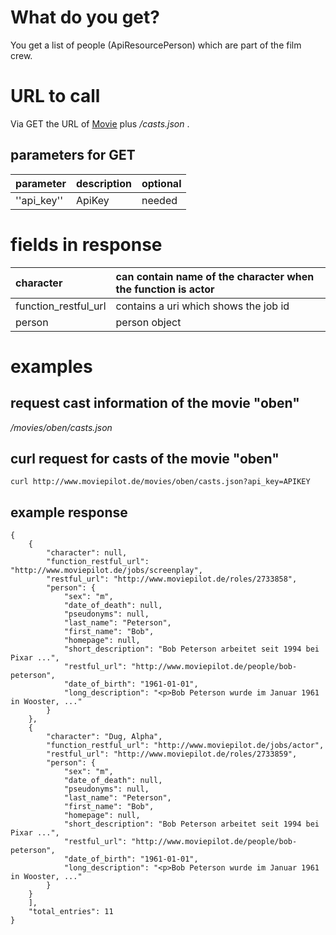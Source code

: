 # What do you get? #

You get a list of people (ApiResourcePerson) which are part of the film crew.

# URL to call #

Via GET the URL of [Movie](ResourceMovie.md)  plus _/casts.json_ .

## parameters for GET ##

|**parameter**|**description**|**optional**|
|:------------|:--------------|:-----------|
|''api\_key'' |ApiKey         |needed      |

# fields in response #

|character | can contain name of the character when the function is actor |
|:---------|:-------------------------------------------------------------|
|function\_restful\_url| contains a uri which shows the job id                        |
|person    |person object                                                 |


# examples #
## request cast information of the movie "oben" ##

_/movies/oben/casts.json_


## curl request for casts of the movie "oben" ##

```
curl http://www.moviepilot.de/movies/oben/casts.json?api_key=APIKEY
```

## example response ##

```
{
    {
        "character": null,
        "function_restful_url": "http://www.moviepilot.de/jobs/screenplay",
        "restful_url": "http://www.moviepilot.de/roles/2733858",
        "person": {
            "sex": "m",
            "date_of_death": null,
            "pseudonyms": null,
            "last_name": "Peterson",
            "first_name": "Bob",
            "homepage": null,
            "short_description": "Bob Peterson arbeitet seit 1994 bei Pixar ...",
            "restful_url": "http://www.moviepilot.de/people/bob-peterson",
            "date_of_birth": "1961-01-01",
            "long_description": "<p>Bob Peterson wurde im Januar 1961 in Wooster, ..."
        }
    },
    {
        "character": "Dug, Alpha",
        "function_restful_url": "http://www.moviepilot.de/jobs/actor",
        "restful_url": "http://www.moviepilot.de/roles/2733859",
        "person": {
            "sex": "m",
            "date_of_death": null,
            "pseudonyms": null,
            "last_name": "Peterson",
            "first_name": "Bob",
            "homepage": null,
            "short_description": "Bob Peterson arbeitet seit 1994 bei Pixar ...",
            "restful_url": "http://www.moviepilot.de/people/bob-peterson",
            "date_of_birth": "1961-01-01",
            "long_description": "<p>Bob Peterson wurde im Januar 1961 in Wooster, ..."
        }
    }
    ],
    "total_entries": 11
}

```